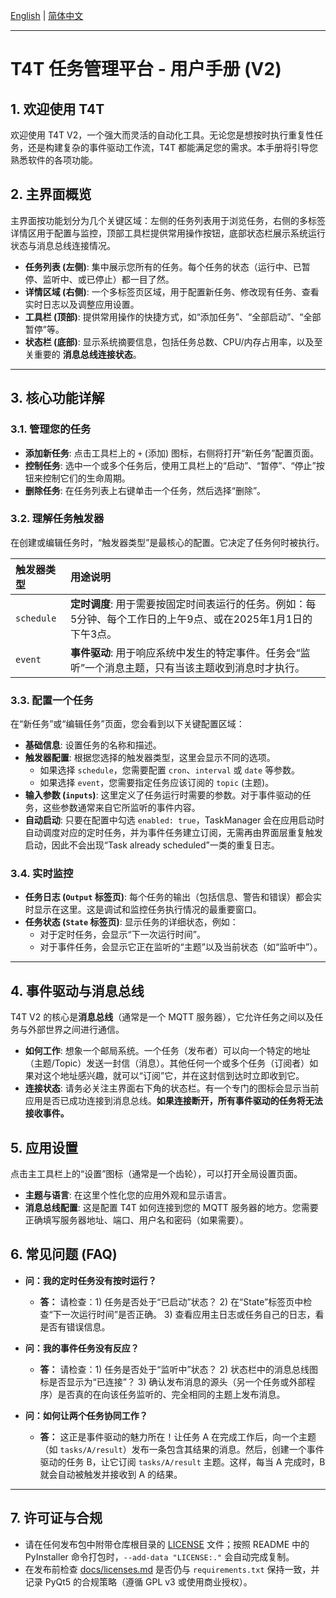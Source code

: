 [English](./user_manual.md) | [简体中文](./user_manual.zh-CN.md)

---

# T4T 任务管理平台 - 用户手册 (V2)

## 1. 欢迎使用 T4T

欢迎使用 T4T V2，一个强大而灵活的自动化工具。无论您是想按时执行重复性任务，还是构建复杂的事件驱动工作流，T4T 都能满足您的需求。本手册将引导您熟悉软件的各项功能。

## 2. 主界面概览

主界面按功能划分为几个关键区域：左侧的任务列表用于浏览任务，右侧的多标签详情区用于配置与监控，顶部工具栏提供常用操作按钮，底部状态栏展示系统运行状态与消息总线连接情况。

*   **任务列表 (左侧)**: 集中展示您所有的任务。每个任务的状态（运行中、已暂停、监听中、或已停止）都一目了然。
*   **详情区域 (右侧)**: 一个多标签页区域，用于配置新任务、修改现有任务、查看实时日志以及调整应用设置。
*   **工具栏 (顶部)**: 提供常用操作的快捷方式，如“添加任务”、“全部启动”、“全部暂停”等。
*   **状态栏 (底部)**: 显示系统摘要信息，包括任务总数、CPU/内存占用率，以及至关重要的 **消息总线连接状态**。

---

## 3. 核心功能详解

### 3.1. 管理您的任务

*   **添加新任务**: 点击工具栏上的 `+` (添加) 图标，右侧将打开“新任务”配置页面。
*   **控制任务**: 选中一个或多个任务后，使用工具栏上的“启动”、“暂停”、“停止”按钮来控制它们的生命周期。
*   **删除任务**: 在任务列表上右键单击一个任务，然后选择“删除”。

### 3.2. 理解任务触发器

在创建或编辑任务时，“触发器类型”是最核心的配置。它决定了任务何时被执行。

| 触发器类型 | 用途说明 |
| :--- | :--- |
| `schedule` | **定时调度**: 用于需要按固定时间表运行的任务。例如：每5分钟、每个工作日的上午9点、或在2025年1月1日的下午3点。 |
| `event` | **事件驱动**: 用于响应系统中发生的特定事件。任务会“监听”一个消息主题，只有当该主题收到消息时才执行。 |

### 3.3. 配置一个任务

在“新任务”或“编辑任务”页面，您会看到以下关键配置区域：

*   **基础信息**: 设置任务的名称和描述。
*   **触发器配置**: 根据您选择的触发器类型，这里会显示不同的选项。
    *   如果选择 `schedule`，您需要配置 `cron`、`interval` 或 `date` 等参数。
    *   如果选择 `event`，您需要指定任务应该订阅的 `topic` (主题)。
*   **输入参数 (`inputs`)**: 这里定义了任务运行时需要的参数。对于事件驱动的任务，这些参数通常来自它所监听的事件内容。
*   **自动启动**: 只要在配置中勾选 `enabled: true`，TaskManager 会在应用启动时自动调度对应的定时任务，并为事件任务建立订阅，无需再由界面层重复触发启动，因此不会出现“Task already scheduled”一类的重复日志。

### 3.4. 实时监控

*   **任务日志 (`Output` 标签页)**: 每个任务的输出（包括信息、警告和错误）都会实时显示在这里。这是调试和监控任务执行情况的最重要窗口。
*   **任务状态 (`State` 标签页)**: 显示任务的详细状态，例如：
    *   对于定时任务，会显示“下一次运行时间”。
    *   对于事件任务，会显示它正在监听的“主题”以及当前状态（如“监听中”）。

---

## 4. 事件驱动与消息总线

T4T V2 的核心是**消息总线**（通常是一个 MQTT 服务器），它允许任务之间以及任务与外部世界之间进行通信。

*   **如何工作**: 想象一个邮局系统。一个任务（发布者）可以向一个特定的地址（主题/Topic）发送一封信（消息）。其他任何一个或多个任务（订阅者）如果对这个地址感兴趣，就可以“订阅”它，并在这封信到达时立即收到它。
*   **连接状态**: 请务必关注主界面右下角的状态栏。有一个专门的图标会显示当前应用是否已成功连接到消息总线。**如果连接断开，所有事件驱动的任务将无法接收事件。**

## 5. 应用设置

点击主工具栏上的“设置”图标（通常是一个齿轮），可以打开全局设置页面。

*   **主题与语言**: 在这里个性化您的应用外观和显示语言。
*   **消息总线配置**: 这是配置 T4T 如何连接到您的 MQTT 服务器的地方。您需要正确填写服务器地址、端口、用户名和密码（如果需要）。

## 6. 常见问题 (FAQ)

*   **问：我的定时任务没有按时运行？**
    *   **答：** 请检查：1) 任务是否处于“已启动”状态？ 2) 在“State”标签页中检查“下一次运行时间”是否正确。 3) 查看应用主日志或任务自己的日志，看是否有错误信息。

*   **问：我的事件任务没有反应？**
    *   **答：** 请检查：1) 任务是否处于“监听中”状态？ 2) 状态栏中的消息总线图标是否显示为“已连接”？ 3) 确认发布消息的源头（另一个任务或外部程序）是否真的在向该任务监听的、完全相同的主题上发布消息。

*   **问：如何让两个任务协同工作？**
    *   **答：** 这正是事件驱动的魅力所在！让任务 A 在完成工作后，向一个主题（如 `tasks/A/result`）发布一条包含其结果的消息。然后，创建一个事件驱动的任务 B，让它订阅 `tasks/A/result` 主题。这样，每当 A 完成时，B 就会自动被触发并接收到 A 的结果。

---

## 7. 许可证与合规

*   请在任何发布包中附带仓库根目录的 [LICENSE](../LICENSE) 文件；按照 README 中的 PyInstaller 命令打包时，`--add-data "LICENSE:."` 会自动完成复制。
*   在发布前检查 [docs/licenses.md](./licenses.md) 是否仍与 `requirements.txt` 保持一致，并记录 PyQt5 的合规策略（遵循 GPL v3 或使用商业授权）。
